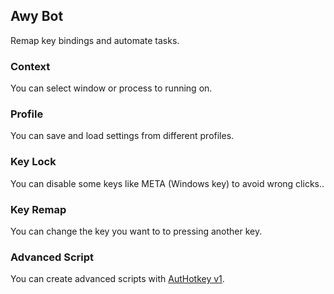 ## Awy Bot

Remap key bindings and automate tasks.

### Context

You can select window or process to running on.

### Profile

You can save and load settings from different profiles.

### Key Lock

You can disable some keys like META (Windows key) to avoid wrong clicks..

### Key Remap

You can change the key you want to to pressing another key.

### Advanced Script

You can create advanced scripts with [AutHotkey v1](https://www.autohotkey.com/docs/v1/).
